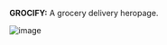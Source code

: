 **GROCIFY:**
A grocery delivery heropage.

![image](https://github.com/user-attachments/assets/0fef58ac-d62a-4d83-bd62-60e0ddbb0dd8)
